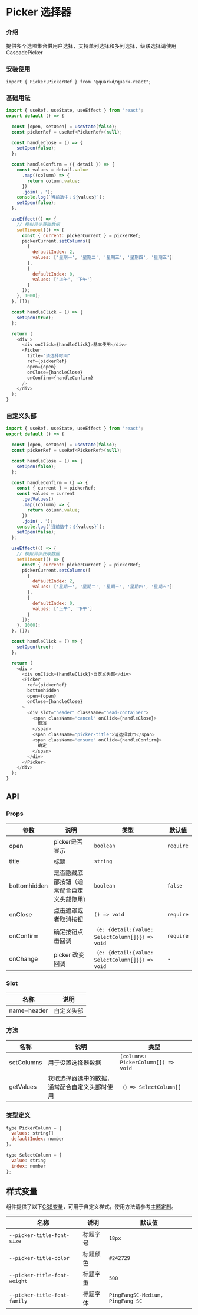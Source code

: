 # Picker 选择器

### 介绍

提供多个选项集合供用户选择，支持单列选择和多列选择，级联选择请使用CascadePicker

### 安装使用

```tsx
import { Picker,PickerRef } from "@quarkd/quark-react";
```

### 基础用法
```js
import { useRef, useState, useEffect } from 'react';
export default () => {

  const [open, setOpen] = useState(false);
  const pickerRef = useRef<PickerRef>(null);

  const handleClose = () => {
    setOpen(false);
  };

  const handleConfirm = ({ detail }) => {
    const values = detail.value
      .map((column) => {
        return column.value;
      })
      .join('，');
    console.log(`当前选中：${values}`);
    setOpen(false);
  };

  useEffect(() => {
    // 模拟异步获取数据
    setTimeout(() => {
      const { current: pickerCurrent } = pickerRef;
      pickerCurrent.setColumns([
        {
          defaultIndex: 2,
          values: ['星期一', '星期二', '星期三', '星期四', '星期五']
        },
        {
          defaultIndex: 0,
          values: ['上午', '下午']
        }
      ]);
    }, 1000);
  }, []);

  const handleClick = () => {
    setOpen(true);
  };

  return (
    <div >
      <div onClick={handleClick}>基本使用</div>
      <Picker
        title="请选择时间"
        ref={pickerRef}
        open={open}
        onClose={handleClose}
        onConfirm={handleConfirm}
      />
    </div>
  );
}

```

### 自定义头部

```js
import { useRef, useState, useEffect } from 'react';
export default () => {

  const [open, setOpen] = useState(false);
  const pickerRef = useRef<PickerRef>(null);

  const handleClose = () => {
    setOpen(false);
  };

  const handleConfirm = () => {
    const { current } = pickerRef;
    const values = current
      .getValues()
      .map((column) => {
        return column.value;
      })
      .join('，');
    console.log(`当前选中：${values}`);
    setOpen(false);
  };

  useEffect(() => {
    // 模拟异步获取数据
    setTimeout(() => {
      const { current: pickerCurrent } = pickerRef;
      pickerCurrent.setColumns([
        {
          defaultIndex: 2,
          values: ['星期一', '星期二', '星期三', '星期四', '星期五']
        },
        {
          defaultIndex: 0,
          values: ['上午', '下午']
        }
      ]);
    }, 1000);
  }, []);

  const handleClick = () => {
    setOpen(true);
  };

  return (
    <div >
      <div onClick={handleClick}>自定义头部</div>
      <Picker
        ref={pickerRef}
        bottomhidden
        open={open}
        onClose={handleClose}
      >
        <div slot="header" className="head-container">
          <span className="cancel" onClick={handleClose}>
            取消
          </span>
          <span className="picker-title">请选择城市</span>
          <span className="ensure" onClick={handleConfirm}>
            确定
          </span>
        </div>
      </Picker>
    </div>
  );
}
```

## API

### Props

| 参数         | 说明                             | 类型   | 默认值           |
|--------------|----------------------------------|--------|------------------|
| open        | picker是否显示 | `boolean`             | `require`
| title       | 标题 | `string `                 | 
| bottomhidden | 是否隐藏底部按钮（通常配合自定义头部使用）           | `boolean` | `false`
| onClose         | 点击遮罩或者取消按钮 |      `() => void`    |  `require ` |
| onConfirm         | 确定按钮点击回调 |      `（e: {detail:{value: SelectColumn[]}}）=> void`   | `require` |
| onChange         | picker 改变回调 |      `（e: {detail:{value:  SelectColumn[]}}）=> void`   | - |



### Slot
| 名称         | 说明                             | 
|--------------|----------------------------------|
| name=header  | 自定义头部              |           

### 方法
| 名称         | 说明                             | 类型   |
|--------------|----------------------------------|--------|
| setColumns         | 用于设置选择器数据 |      `(columns: PickerColumn[]) => void`   |
| getValues         | 获取选择器选中的数据，通常配合自定义头部时使用 |      `（）=> SelectColumn[]`   |

### 类型定义
```js
type PickerColumn = {
  values: string[]
  defaultIndex: number
};

type SelectColumn = {
  value: string
  index: number
};
```
## 样式变量

组件提供了以下[CSS变量](https://developer.mozilla.org/zh-CN/docs/Web/CSS/Using_CSS_custom_properties)，可用于自定义样式，使用方法请参考[主题定制](#/zh-CN/guide/theme)。

| 名称                     | 说明                                  | 默认值          | 
| ------------------------ | ----------------------------------- | --------------- |
| `--picker-title-font-size` | 标题字号 | `18px` |   
| `--picker-title-color`   | 标题颜色                         |    `#242729`  |
| `--picker-title-font-weight`       | 标题字重                           |   `500`   |  
| `--picker-title-font-family`       | 标题字体                       |   `PingFangSC-Medium, PingFang SC`   |  

